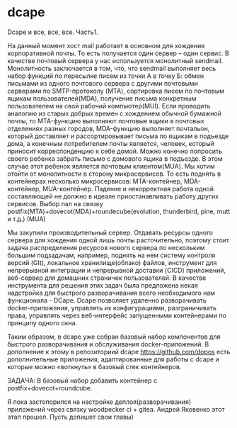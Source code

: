 # dcape
Dcape и все, все, все. Часть1.

На данный момент хост mail работает в основном для хождения корпоративной почты. То есть получается один сервер – один сервис. В качестве почтовый сервера у нас используется монолитный sendmail. Монолитность заключается в том, что, что sendmail выполняет весь набор функций по пересылке писем из точки А в точку Б:  обмен письмами из одного почтового сервера с другими почтовыми серверами по SMTP-протоколу (MTA), сортировка писем по почтовым ящикам пользователей(MDA), получение письма конкретным пользователем на свой рабочий компьютер(MUI). Если проводить аналогию из старых добрых времен с  хождением обычной бумажной почты, то MTA-функцию выполняют почтовые ящики в почтовых отделениях разных городов, MDA-функцию  выполняет почтальон, который доставляет и рассортировывает  письма  по ящикам в подъезде дома, а конечным потребителем почты является, человек,  который приносит  корреспонденцию к себе домой. Можно конечно попросить своего ребенка  забрать письмо с домового ящика в подъезде. В этом случае этот ребенок является почтовым клиентом(MUA).
Мы хотим отойти от монолитности в сторону микросервисов. То есть поднять в контейнерах несколько микросервисов: MTA-контейнер, MDA-контейнер, MUA-контейнер. Падение и некорректная работа одной составляющей не должно в идеале приостанавливать работу других сервисов. Выбор пал на связку postfix(MTA)+dovecot(MDA)+roundecube(evolution, thunderbird, pine, mutt и т.д.) (MUA)

Мы закупили производительный сервер. Отдавать ресурсы одного сервера для хождения одной лишь почты расточительно, поэтому стоит задача распределения ресурсов нового сервера по нескольким большим подзадачам, например, поднять на нем систему контроля версий (GIt), локальное хранилище(облако) файлов, инструмент для непрерывной интеграции и непрерывной доставки (CICD) приложений, веб-сервер для домашних страничек пользователей.
В качестве инструмента для решения этих задач была предложена некая надстройка для быстрого разворачивания всего необходимого нам функционала - DCape. Dcape позволяет удаленно разворачивать docker-приложения, управлять их конфигурациями, разграничивать права, управлять через веб-интерфейс запущенными контейнерами по принципу одного окна.

Таким образом, в dcape уже собран базовый набор компонентов для быстрого разворачивания и обслуживания docker-приложений. В дополнение к этому в репозиториий  dcape https://github.com/dopos есть дополнительные приложения, адаптированные для работы c dcape и которые можно «воткнуть» в базовый стек контейнеров.

ЗАДАЧА: В базовый набор добавить контейнер с postfix+dovecot+roundcube.

Я пока застопорился на настройке деплоя(разворачивания) приложений через связку woodpecker ci + gitea. Андрей Яковенко этот этап прошел. Пусть допишет свои главы)
